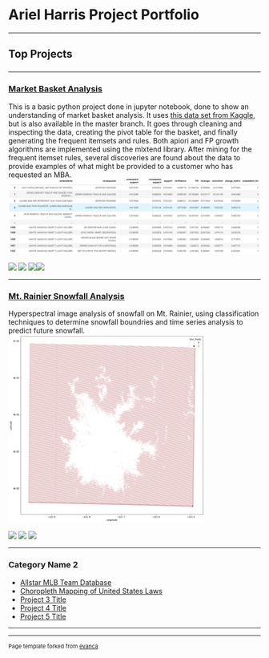 # Ariel Harris Project Portfolio

---

## Top Projects 

### 

---
### [Market Basket Analysis](https://github.com/arielharris/MBA)

This is a basic python project done in jupyter notebook, done to show an understanding of market basket analysis. It uses [this data set from Kaggle](https://www.kaggle.com/datasets/aslanahmedov/market-basket-analysis), but is also available in the master branch. It goes through cleaning and inspecting the data, creating the pivot table for the basket, and finally generating the frequent itemsets and rules. Both apiori and FP growth algorithms are implemented using the mlxtend library. After mining for the frequent itemset rules, several discoveries are found about the data to provide examples of what might be provided to a customer who has requested an MBA.
<img src="images/Picture3.jpg?raw=true"/>

[![](https://img.shields.io/badge/Python-white?logo=Python)](#) [![](https://img.shields.io/badge/Jupyter-white?logo=Jupyter)](#) [![](https://img.shields.io/badge/mlxtend-white?logo=mlxtend)](#)[![](https://img.shields.io/badge/pandas-white?logo=pandas)](#)


---
### [Mt. Rainier Snowfall Analysis](https://github.com/arielharris/mt_rainier/tree/main)

Hyperspectral image analysis of snowfall on Mt. Rainier, using classification techniques to determine snowfall boundries and time series analysis to predict future snowfall.
<img src="images/Picture1.jpg?raw=true"/>

[![](https://img.shields.io/badge/Python-white?logo=Python)](#) [![](https://img.shields.io/badge/Jupyter-white?logo=Jupyter)](#) [![](https://img.shields.io/badge/sklearn-white?logo=scikit-learn)](#)

---

### Category Name 2

- [Allstar MLB Team Database](https://github.com/arielharris/MLBAllStarDB/tree/main)
- [Choropleth Mapping of United States Laws](https://github.com/arielharris/choropleth/tree/main)
- [Project 3 Title](http://example.com/)
- [Project 4 Title](http://example.com/)
- [Project 5 Title](http://example.com/)

---




---
<p style="font-size:11px">Page template forked from <a href="https://github.com/evanca/quick-portfolio">evanca</a></p>
<!-- Remove above link if you don't want to attibute -->
